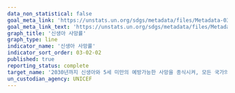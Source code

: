 ```yaml
---
data_non_statistical: false
goal_meta_link: 'https://unstats.un.org/sdgs/metadata/files/Metadata-03-02-02.pdf'
goal_meta_link_text: 'https://unstats.un.org/sdgs/metadata/files/Metadata-03-02-02.pdf'
graph_title: '신생아 사망률'
graph_type: line
indicator_name: '신생아 사망률'
indicator_sort_order: 03-02-02
published: true
reporting_status: complete
target_name: '2030년까지 신생아와 5세 미만의 예방가능한 사망을 종식시켜, 모든 국가의 신생아 사망률을 1천 명당 최소 12명 이하, 5세 미만 사망률을 천 명당 최소 25명 이하로 감소'
un_custodian_agency: UNICEF
---
```


